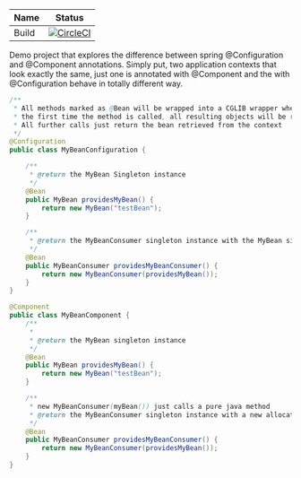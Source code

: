 
Name     | Status |
-------- | ------ |
Build    | [![CircleCI](https://circleci.com/gh/ipgur/spring-config-playground.svg?style=svg)](https://circleci.com/gh/ipgur/spring-config-playground) |


Demo project that explores the difference between spring @Configuration and @Component annotations.
Simply put, two application contexts that look exactly the same, just one is annotated with @Component and the with @Configuration
behave in totally different way.
  
```java
/**
 * All methods marked as @Bean will be wrapped into a CGLIB wrapper where
 * the first time the method is called, all resulting objects will be registered in the spring context
 * All further calls just return the bean retrieved from the context
 */
@Configuration
public class MyBeanConfiguration {

    /**
     * @return the MyBean Singleton instance
     */
    @Bean
    public MyBean providesMyBean() {
        return new MyBean("testBean");
    }

    /**
     * @return the MyBeanConsumer singleton instance with the MyBean singleton instance as a member
     */
    @Bean
    public MyBeanConsumer providesMyBeanConsumer() {
        return new MyBeanConsumer(providesMyBean());
    }
}

@Component
public class MyBeanComponent {
    /**
     *
     * @return the MyBean singleton instance
     */
    @Bean
    public MyBean providesMyBean() {
        return new MyBean("testBean");
    }

    /**
     * new MyBeanConsumer(myBean()) just calls a pure java method
     * @return the MyBeanConsumer singleton instance with a new allocated MyBean instance different from the bean above
     */
    @Bean
    public MyBeanConsumer providesMyBeanConsumer() {
        return new MyBeanConsumer(providesMyBean());
    }
}

```  
